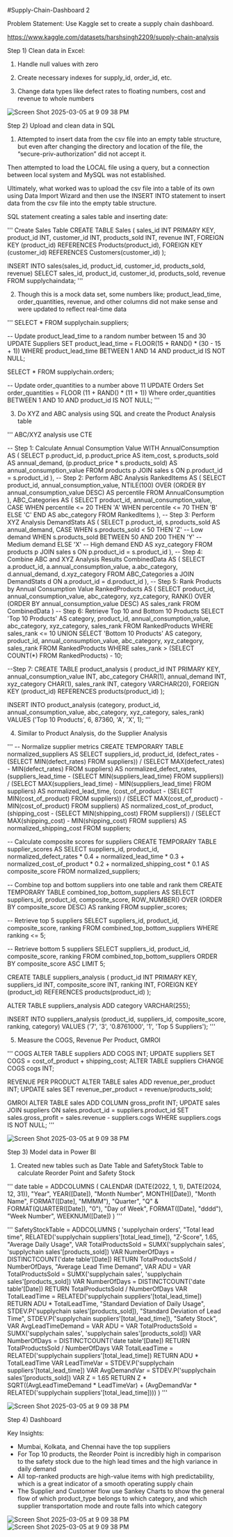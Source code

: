 #Supply-Chain-Dashboard 2

Problem Statement: 
Use Kaggle set to create a supply chain dashboard. 

https://www.kaggle.com/datasets/harshsingh2209/supply-chain-analysis

Step 1) 
Clean data in Excel:

1) Handle null values with zero

2) Create necessary indexes for supply_id, order_id, etc. 

3) Change data types like defect rates to floating numbers, cost and revenue to whole numbers

![Screen Shot 2025-03-05 at 9 09 38 PM](https://github.com/UserDna95/Supply-Chain-Dashboard-2/blob/main/2025-03-05%20(12).png)

Step 2)
Upload and clean data in SQL

1) Attempted to insert data from the csv file into an empty table structure, but even after changing the directory and location of the file, the “secure-priv-authorization” did not accept it. 

Then attempted to load the LOCAL file using a query, but a connection between local system and MySQL was not established.

Ultimately, what worked was to upload the csv file into a table of its own using Data Import Wizard and then use the INSERT INTO statement to insert data from the csv file into the empty table structure. 

SQL statement creating a sales table and inserting date:

'''
Create Sales Table
CREATE TABLE Sales (
    sales_id INT PRIMARY KEY,
    product_id INT,
    customer_id INT,
    products_sold INT,
    revenue INT,
    FOREIGN KEY (product_id) REFERENCES Products(product_id),
    FOREIGN KEY (customer_id) REFERENCES Customers(customer_id)
);


INSERT INTO sales(sales_id, product_id, customer_id, products_sold, revenue) 
SELECT sales_id, product_id, customer_id, products_sold, revenue FROM supplychaindata;
'''

2) Though this is a mock data set, some numbers like; product_lead_time, order_quantities, revenue, and other columns did not make sense and were updated to reflect real-time data

'''
SELECT * FROM supplychain.suppliers;

-- Update product_lead_time to a random number between 15 and 30
UPDATE Suppliers
SET product_lead_time = FLOOR(15 + RAND() * (30 - 15 + 1))
WHERE product_lead_time BETWEEN 1 AND 14 AND product_id IS NOT NULL;

SELECT * FROM supplychain.orders;

-- Update order_quantities to a number above 11
UPDATE Orders
Set order_quantities = FLOOR (11 + RAND() * (11 + 1))
Where order_quantities BETWEEN 1 AND 10 AND product_id IS NOT NULL; 
'''

3) Do XYZ and ABC analysis using SQL and create the Product Analysis table

'''
ABC/XYZ analysis use CTE

-- Step 1: Calculate Annual Consumption Value
WITH AnnualConsumption AS (
    SELECT 
        p.product_id,
        p.product_price AS item_cost,
        s.products_sold AS annual_demand,
        (p.product_price * s.products_sold) AS annual_consumption_value
    FROM 
        products p
    JOIN 
        sales s ON p.product_id = s.product_id
),
-- Step 2: Perform ABC Analysis
RankedItems AS (
    SELECT product_id, annual_consumption_value,
           NTILE(100) OVER (ORDER BY annual_consumption_value DESC) AS percentile
    FROM AnnualConsumption
),
ABC_Categories AS (
    SELECT product_id, annual_consumption_value,
           CASE 
               WHEN percentile <= 20 THEN 'A'
               WHEN percentile <= 70 THEN 'B'
               ELSE 'C'
           END AS abc_category
    FROM RankedItems
),
-- Step 3: Perform XYZ Analysis
DemandStats AS (
    SELECT 
        p.product_id,
        s.products_sold AS annual_demand,
        CASE 
            WHEN s.products_sold < 50 THEN 'Z'  -- Low demand
            WHEN s.products_sold BETWEEN 50 AND 200 THEN 'Y'  -- Medium demand
            ELSE 'X'  -- High demand
        END AS xyz_category
    FROM 
        products p
    JOIN 
        sales s ON p.product_id = s.product_id
),
-- Step 4: Combine ABC and XYZ Analysis Results
CombinedData AS (
    SELECT a.product_id, a.annual_consumption_value, a.abc_category, d.annual_demand, d.xyz_category
    FROM ABC_Categories a
    JOIN DemandStats d ON a.product_id = d.product_id
),
-- Step 5: Rank Products by Annual Consumption Value
RankedProducts AS (
    SELECT product_id, annual_consumption_value, abc_category, xyz_category,
           RANK() OVER (ORDER BY annual_consumption_value DESC) AS sales_rank
    FROM CombinedData
)
-- Step 6: Retrieve Top 10 and Bottom 10 Products
SELECT 'Top 10 Products' AS category, product_id, annual_consumption_value, abc_category, xyz_category, sales_rank
FROM RankedProducts
WHERE sales_rank <= 10
UNION
SELECT 'Bottom 10 Products' AS category, product_id, annual_consumption_value, abc_category, xyz_category, sales_rank
FROM RankedProducts
WHERE sales_rank > (SELECT COUNT(*) FROM RankedProducts) - 10;

--Step 7:
CREATE TABLE product_analysis ( 
product_id INT PRIMARY KEY, 
annual_consumption_value INT, 
abc_category CHAR(1), 
annual_demand INT, 
xyz_category CHAR(1), 
sales_rank INT, 
category VARCHAR(20), 
FOREIGN KEY (product_id) REFERENCES products(product_id) 
);

INSERT INTO product_analysis (category, product_id, annual_consumption_value, abc_category, xyz_category, sales_rank)
VALUES ('Top 10 Products', 6, 87360, 'A', 'X', 1);
'''

4) Similar to Product Analysis, do the Supplier Analysis 

'''
-- Normalize supplier metrics
CREATE TEMPORARY TABLE normalized_suppliers AS 
SELECT 
    suppliers_id,
    product_id,
    (defect_rates - (SELECT MIN(defect_rates) FROM suppliers)) / 
    (SELECT MAX(defect_rates) - MIN(defect_rates) FROM suppliers) AS normalized_defect_rates,
    (suppliers_lead_time - (SELECT MIN(suppliers_lead_time) FROM suppliers)) / 
    (SELECT MAX(suppliers_lead_time) - MIN(suppliers_lead_time) FROM suppliers) AS normalized_lead_time,
    (cost_of_product - (SELECT MIN(cost_of_product) FROM suppliers)) / 
    (SELECT MAX(cost_of_product) - MIN(cost_of_product) FROM suppliers) AS normalized_cost_of_product,
    (shipping_cost - (SELECT MIN(shipping_cost) FROM suppliers)) / 
    (SELECT MAX(shipping_cost) - MIN(shipping_cost) FROM suppliers) AS normalized_shipping_cost
FROM 
    suppliers;

-- Calculate composite scores for suppliers
CREATE TEMPORARY TABLE supplier_scores AS
SELECT
    suppliers_id,
    product_id,
    normalized_defect_rates * 0.4 + 
    normalized_lead_time * 0.3 + 
    normalized_cost_of_product * 0.2 + 
    normalized_shipping_cost * 0.1 AS composite_score
FROM 
    normalized_suppliers;

-- Combine top and bottom suppliers into one table and rank them
CREATE TEMPORARY TABLE combined_top_bottom_suppliers AS
SELECT 
    suppliers_id, product_id, composite_score, 
    ROW_NUMBER() OVER (ORDER BY composite_score DESC) AS ranking
FROM 
    supplier_scores;

-- Retrieve top 5 suppliers
SELECT 
    suppliers_id, product_id, composite_score, ranking
FROM 
    combined_top_bottom_suppliers 
WHERE 
    ranking <= 5;

-- Retrieve bottom 5 suppliers
SELECT 
    suppliers_id, product_id, composite_score, ranking
FROM 
    combined_top_bottom_suppliers 
ORDER BY 
    composite_score ASC 
LIMIT 5;


CREATE TABLE suppliers_analysis ( 
product_id INT PRIMARY KEY, 
suppliers_id INT, 
composite_score INT, 
ranking INT, 
FOREIGN KEY (product_id) REFERENCES products(product_id) 
);

ALTER TABLE suppliers_analysis
ADD category VARCHAR(255);

INSERT INTO suppliers_analysis (product_id, suppliers_id, composite_score, ranking, category)
VALUES ('7', '3', '0.8761000', '1', 'Top 5 Suppliers');
'''

5) Measure the COGS, Revenue Per Product, GMROI

'''
COGS
ALTER TABLE suppliers
ADD COGS INT;
UPDATE suppliers
SET COGS = cost_of_product + shipping_cost;
ALTER TABLE suppliers
CHANGE COGS cogs INT;

REVENUE PER PRODUCT
ALTER TABLE sales
ADD revenue_per_product INT;
UPDATE sales
SET revenue_per_product = revenue/products_sold;

GMROI
ALTER TABLE sales
ADD COLUMN gross_profit INT;
UPDATE sales
JOIN suppliers ON sales.product_id = suppliers.product_id
SET sales.gross_profit = sales.revenue - suppliers.cogs
WHERE suppliers.cogs IS NOT NULL;
'''

![Screen Shot 2025-03-05 at 9 09 38 PM](https://github.com/UserDna95/Supply-Chain-Dashboard-2/blob/main/supplychaindashboard1.png)

Step 3)
Model data in Power BI

1) Created new tables such as Date Table and SafetyStock Table to calculate Reorder Point and Safety Stock

'''
date table = 
ADDCOLUMNS (
    CALENDAR (DATE(2022, 1, 1), DATE(2024, 12, 31)),
    "Year", YEAR([Date]),
    "Month Number", MONTH([Date]),
    "Month Name", FORMAT([Date], "MMMM"),
    "Quarter", "Q" & FORMAT(QUARTER([Date]), "0"),
    "Day of Week", FORMAT([Date], "dddd"),
    "Week Number", WEEKNUM([Date])
)
'''

'''
 SafetyStockTable = 
ADDCOLUMNS (
    'supplychain orders',
    "Total lead time", RELATED('supplychain suppliers'[total_lead_time]),
    "Z-Score", 1.65,
    "Average Daily Usage", 
        VAR TotalProductsSold = SUMX('supplychain sales', 'supplychain sales'[products_sold])
        VAR NumberOfDays = DISTINCTCOUNT('date table'[Date])
        RETURN TotalProductsSold / NumberOfDays,
    "Average Lead Time Demand", 
        VAR ADU = 
            VAR TotalProductsSold = SUMX('supplychain sales', 'supplychain sales'[products_sold])
            VAR NumberOfDays = DISTINCTCOUNT('date table'[Date])
            RETURN TotalProductsSold / NumberOfDays
        VAR TotalLeadTime = RELATED('supplychain suppliers'[total_lead_time])
        RETURN ADU * TotalLeadTime,
    "Standard Deviation of Daily Usage", 
        STDEV.P('supplychain sales'[products_sold]),
    "Standard Deviation of Lead Time", STDEV.P('supplychain suppliers'[total_lead_time]),
    "Safety Stock", 
        VAR AvgLeadTimeDemand = 
            VAR ADU = 
                VAR TotalProductsSold = SUMX('supplychain sales', 'supplychain sales'[products_sold])
                VAR NumberOfDays = DISTINCTCOUNT('date table'[Date])
                RETURN TotalProductsSold / NumberOfDays
            VAR TotalLeadTime = RELATED('supplychain suppliers'[total_lead_time])
            RETURN ADU * TotalLeadTime
        VAR LeadTimeVar = STDEV.P('supplychain suppliers'[total_lead_time])
        VAR AvgDemandVar = STDEV.P('supplychain sales'[products_sold])
        VAR Z = 1.65
        RETURN Z * SQRT((AvgLeadTimeDemand * LeadTimeVar) + (AvgDemandVar * RELATED('supplychain suppliers'[total_lead_time])))
)
'''

![Screen Shot 2025-03-05 at 9 09 38 PM](https://github.com/UserDna95/Supply-Chain-Dashboard-2/blob/main/2025-03-05%20(10).png)


Step 4) 
Dashboard 

Key Insights:
- Mumbai, Kolkata, and Chennai have the top suppliers
- For Top 10 products, the Reorder Point is incredibly high in comparison to the safety stock due to the high lead times and the high variance in daily demand
- All top-ranked products are high-value items with high predictability, which is a great indicator of a smooth operating supply chain 
- The Supplier and Customer flow use Sankey Charts to show the general flow of which product_type belongs to which category, and which supplier transportation mode and route falls into which category



![Screen Shot 2025-03-05 at 9 09 38 PM](https://github.com/UserDna95/Supply-Chain-Dashboard-2/blob/main/2025-03-05%20(13).png)
![Screen Shot 2025-03-05 at 9 09 38 PM](https://github.com/UserDna95/Supply-Chain-Dashboard-2/blob/main/2025-03-05%20(9).png)
